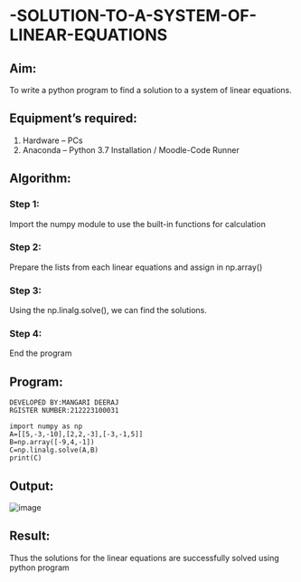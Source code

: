# -SOLUTION-TO-A-SYSTEM-OF-LINEAR-EQUATIONS
## Aim:
To write a python program to find a solution to a system of linear equations.
## Equipment’s required:
1. 	Hardware – PCs
2. 	Anaconda – Python 3.7 Installation / Moodle-Code Runner
## Algorithm:
### Step 1: 
Import the numpy module to use the built-in functions for calculation
### Step 2: 
Prepare the lists from each linear equations and assign in np.array()
### Step 3: 
Using the np.linalg.solve(), we can find the solutions.
### Step 4: 
End the program
## Program:
```
DEVELOPED BY:MANGARI DEERAJ
RGISTER NUMBER:212223100031
```
```
import numpy as np
A=[[5,-3,-10],[2,2,-3],[-3,-1,5]]
B=np.array([-9,4,-1])
C=np.linalg.solve(A,B)
print(C)
```
## Output:
![image](https://github.com/user-attachments/assets/5c8f16a1-a26d-4738-89be-da3bdce59778)

## Result: 
Thus the solutions for the linear equations are successfully solved using python program

